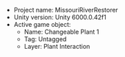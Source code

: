                                                                                                                                                                                                                                                       
<!-- UNITY CODE ASSIST INSTRUCTIONS START -->
- Project name: MissouriRiverRestorer
- Unity version: Unity 6000.0.42f1
- Active game object:
  - Name: Changeable Plant 1
  - Tag: Untagged
  - Layer: Plant Interaction
<!-- UNITY CODE ASSIST INSTRUCTIONS END -->